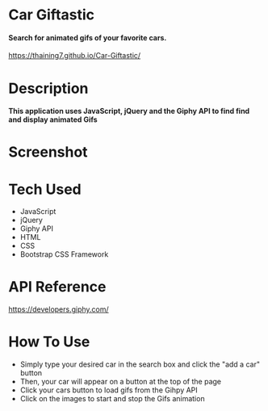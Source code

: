 # Car Giftastic

#### Search for animated gifs of your favorite cars.
https://thaining7.github.io/Car-Giftastic/

# Description

#### This application uses JavaScript, jQuery and the Giphy API to find find and display animated Gifs

# Screenshot

# Tech Used

* JavaScript
* jQuery
* Giphy API
* HTML
* CSS
* Bootstrap CSS Framework

# API Reference

https://developers.giphy.com/

# How To Use

* Simply type your desired car in the search box and click the "add a car" button
* Then, your car will appear on a button at the top of the page
* Click your cars button to load gifs from the Gihpy API
* Click on the images to start and stop the Gifs animation
